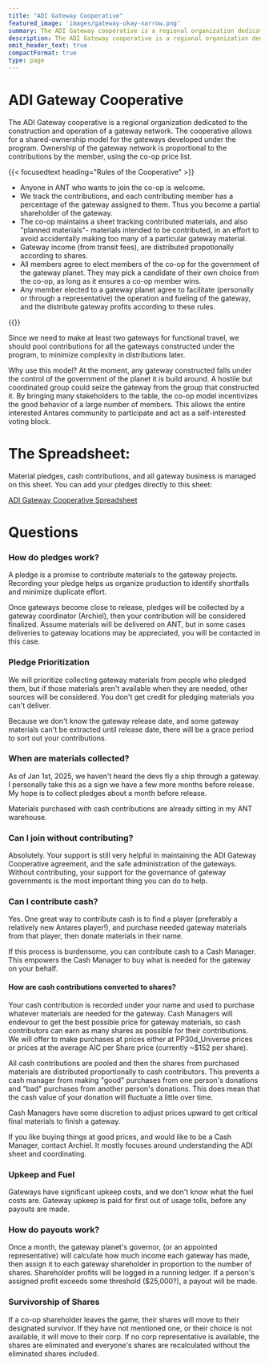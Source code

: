 ```yaml
---
title: "ADI Gateway Cooperative"
featured_image: 'images/gateway-okay-narrow.png'
summary: The ADI Gateway cooperative is a regional organization dedicated to the construction and operation of a gateway network.
description: The ADI Gateway cooperative is a regional organization dedicated to the construction and operation of a gateway network.
omit_header_text: true
compactFormat: true
type: page
---
```


# ADI Gateway Cooperative

The ADI Gateway cooperative is a regional organization dedicated to the construction and operation of a gateway network. The cooperative allows for a shared-ownership model for the gateways developed under the program. Ownership of the gateway network is proportional to the contributions by the member, using the co-op price list.

{{< focusedtext heading="Rules of the Cooperative" >}}

* Anyone in ANT who wants to join the co-op is welcome.
* We track the contributions, and each contributing member has a percentage of the gateway assigned to them. Thus you become a partial shareholder of the gateway.
* The co-op maintains a sheet tracking contributed materials, and also "planned materials"- materials intended to be contributed, in an effort to avoid accidentally making too many of a particular gateway material.
* Gateway income (from transit fees), are distributed propotionally according to shares.
* All members agree to elect members of the co-op for the government of the gateway planet. They may pick a candidate of their own choice from the co-op, as long as it ensures a co-op member wins.
* Any member elected to a gateway planet agree to facilitate (personally or through a representative) the operation and fueling of the gateway, and the distribute gateway profits according to these rules.

{{</focusedtext>}}


Since we need to make at least two gateways for functional travel, we should pool contributions for all the gateways constructed under the program, to minimize complexity in distributions later.

Why use this model? At the moment, any gateway constructed falls under the control of the government of the planet it is build around. A hostile but coordinated group could seize the gateway from the group that constructed it. By bringing many stakeholders to the table, the co-op model incentivizes the good behavior of a large number of members. This allows the entire interested Antares community to participate and act as a self-interested voting block. 

# The Spreadsheet:

Material pledges, cash contributions, and all gateway business is managed on this sheet. You can add your pledges directly to this sheet:

[ADI Gateway Cooperative Spreadsheet](https://docs.google.com/spreadsheets/d/1oET7LURFw6m-3iKu_5n8iT2SWS4PU-P-hiH6fMazWmU/edit?gid=0#gid=0)

# Questions


### How do pledges work?

A pledge is a promise to contribute materials to the gateway projects. Recording your pledge helps us organize production to identify shortfalls and minimize duplicate effort. 

Once gateways become close to release, pledges will be collected by a gateway coordinator (Archiel), then your contribution will be considered finalized. Assume materials will be delivered on ANT, but in some cases deliveries to gateway locations may be appreciated, you will be contacted in this case.

### Pledge Prioritization

We will prioritize collecting gateway materials from people who pledged them, but if those materials aren't available when they are needed, other sources will be considered. You don't get credit for pledging materials you can't deliver. 

Because we don't know the gateway release date, and some gateway materials can't be extracted until release date, there will be a grace period to sort out your contributions. 

### When are materials collected?

As of Jan 1st, 2025, we haven't heard the devs fly a ship through a gateway. I personally take this as a sign we have a few more months before release. My hope is to collect pledges about a month before release. 

Materials purchased with cash contributions are already sitting in my ANT warehouse.

### Can I join without contributing?

Absolutely. Your support is still very helpful in maintaining the ADI Gateway Cooperative agreement, and the safe administration of the gateways. Without contributing, your support for the governance of gateway governments is the most important thing you can do to help.

### Can I contribute cash?

Yes. One great way to contribute cash is to find a player (preferably a relatively new Antares player!), and purchase needed gateway materials from that player, then donate materials in their name.

If this process is burdensome, you can contribute cash to a Cash Manager. This empowers the Cash Manager to buy what is needed for the gateway on your behalf.

#### How are cash contributions converted to shares?

Your cash contribution is recorded under your name and used to purchase whatever materials are needed for the gateway. Cash Managers will endevour to get the best possible price for gateway materials, so cash contributors can earn as many shares as possible for their contributions. We will offer to make purchases at prices either at PP30d_Universe prices or prices at the average AIC per Share price (currently ~$152 per share). 

All cash contributions are pooled and then the shares from purchased materials are distributed proportionally to cash contributors. This prevents a cash manager from making "good" purchases from one person's donations and "bad" purchases from another person's donations. This does mean that the cash value of your donation will fluctuate a little over time. 

Cash Managers have some discretion to adjust prices upward to get critical final materials to finish a gateway.

If you like buying things at good prices, and would like to be a Cash Manager, contact Archiel. It mostly focuses around understanding the ADI sheet and coordinating.

### Upkeep and Fuel

Gateways have significant upkeep costs, and we don't know what the fuel costs are. Gateway upkeep is paid for first out of usage tolls, before any payouts are made. 

### How do payouts work?

Once a month, the gateway planet's governor, (or an appointed representative) will calculate how much income each gateway has made, then assign it to each gateway shareholder in proportion to the number of shares. Shareholder profits will be logged in a running ledger. If a person's assigned profit exceeds some threshold ($25,000?), a payout will be made. 

### Survivorship of Shares

If a co-op shareholder leaves the game, their shares will move to their designated survivor. If they have not mentioned one, or their choice is not available, it will move to their corp. If no corp representative is available, the shares are eliminated and everyone's shares are recalculated without the eliminated shares included. 
